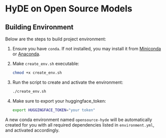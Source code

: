 # HyDE on Open Source Models

## Building Environment

Below are the steps to build project environment:

1. Ensure you have `conda`. If not installed, you may install it from [Miniconda](https://docs.conda.io/en/latest/miniconda.html) or [Anaconda](https://www.anaconda.com/products/distribution).

2. Make `create_env.sh` executable:
   ```bash
   chmod +x create_env.sh
   ```

3. Run the script to create and activate the environment:
   ```bash
   ./create_env.sh
   ```

4. Make sure to export your huggingface_token:
   ```bash
   export HUGGINGFACE_TOKEN="your token"
   ```

A new conda environment named `opensource-hyde` will be automatically created for you with all required dependencies listed in `environment.yml`, and activated accordingly.
